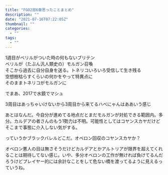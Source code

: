 ```yaml
---
title: "FGO2部6章思ったことまとめ"
description: ""
date: "2021-07-16T07:22:05Z"
thumbnail: ""
categories:
  - ""
tags:
  - ""
---
```

1週目がベリルがついた時の何もないブリテン<br>
ベリルが（たぶん汎人類史の）モルガン召喚<br>
そこから過去に自分自身を送る。トネリコいろいろ受信して生き残る<br>
空想樹枯らすくらいの何かをやって特異点に<br>
そのままトネリコがモルガンに

でまあ、2017で水鏡でマシュ

3周目はあっちゃいけないから3周目から来てるハベにゃんはああいう感じ

あとはなんだ。今自分が進めてる地点だとまだモルガンが対処できる範囲内。多分。カルデアの者さんのもう1勢力は不明。可能性としてはコヤンスカヤだけどそこまで事態に介入しない気がする。

っていうかブラックバレルどこだ。オベロン回収のコヤンスカヤか？

オベロン悪人の目は無さそうだけどカルデアとかアルトリアが限界を超えてくれることは期待してない感じ。いや、多分オベロンの工作が無ければ負けてるんだろうけどプレイヤー的には余計なことをして危ない橋を渡ってるように見えるっていうね。

